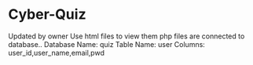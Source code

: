 # Cyber-Quiz
Updated by owner
Use html files to view them
php files are connected to database..
Database Name: quiz
Table Name: user
Columns: user_id,user_name,email,pwd
